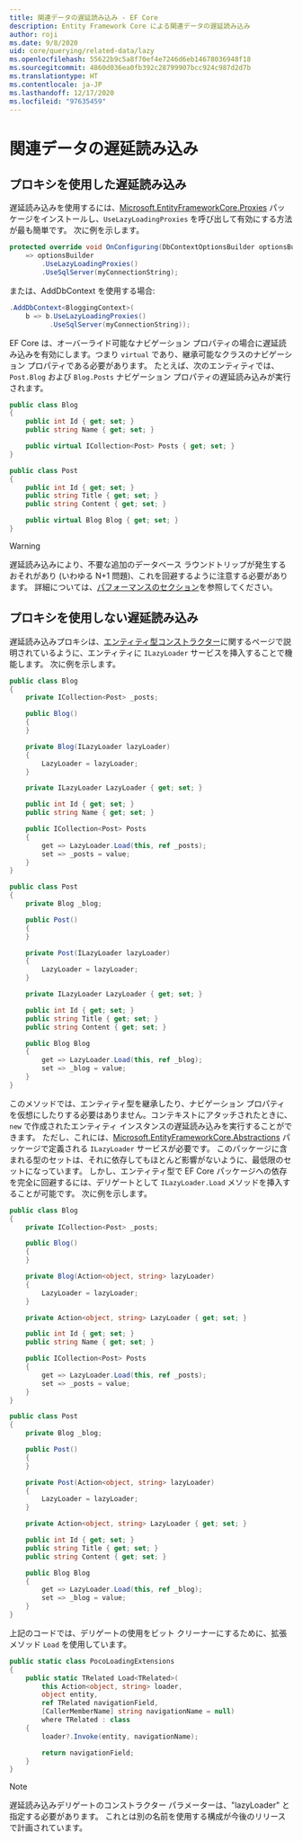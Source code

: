 ```yaml
---
title: 関連データの遅延読み込み - EF Core
description: Entity Framework Core による関連データの遅延読み込み
author: roji
ms.date: 9/8/2020
uid: core/querying/related-data/lazy
ms.openlocfilehash: 55622b9c5a8f70ef4e7246d6eb14678036948f18
ms.sourcegitcommit: 4860d036ea0fb392c28799907bcc924c987d2d7b
ms.translationtype: HT
ms.contentlocale: ja-JP
ms.lasthandoff: 12/17/2020
ms.locfileid: "97635459"
---
```

# <a name="lazy-loading-of-related-data"></a>関連データの遅延読み込み

## <a name="lazy-loading-with-proxies"></a>プロキシを使用した遅延読み込み

遅延読み込みを使用するには、[Microsoft.EntityFrameworkCore.Proxies](https://www.nuget.org/packages/Microsoft.EntityFrameworkCore.Proxies/) パッケージをインストールし、`UseLazyLoadingProxies` を呼び出して有効にする方法が最も簡単です。 次に例を示します。

```csharp
protected override void OnConfiguring(DbContextOptionsBuilder optionsBuilder)
    => optionsBuilder
        .UseLazyLoadingProxies()
        .UseSqlServer(myConnectionString);
```

または、AddDbContext を使用する場合:

```csharp
.AddDbContext<BloggingContext>(
    b => b.UseLazyLoadingProxies()
          .UseSqlServer(myConnectionString));
```

EF Core は、オーバーライド可能なナビゲーション プロパティの場合に遅延読み込みを有効にします。つまり `virtual` であり、継承可能なクラスのナビゲーション プロパティである必要があります。 たとえば、次のエンティティでは、`Post.Blog` および `Blog.Posts` ナビゲーション プロパティの遅延読み込みが実行されます。

```csharp
public class Blog
{
    public int Id { get; set; }
    public string Name { get; set; }

    public virtual ICollection<Post> Posts { get; set; }
}

public class Post
{
    public int Id { get; set; }
    public string Title { get; set; }
    public string Content { get; set; }

    public virtual Blog Blog { get; set; }
}
```

> [!WARNING]
> 遅延読み込みにより、不要な追加のデータベース ラウンドトリップが発生するおそれがあり (いわゆる N+1 問題)、これを回避するように注意する必要があります。 詳細については、[パフォーマンスのセクション](xref:core/performance/efficient-querying#beware-of-lazy-loading)を参照してください。

## <a name="lazy-loading-without-proxies"></a>プロキシを使用しない遅延読み込み

遅延読み込みプロキシは、[エンティティ型コンストラクター](xref:core/modeling/constructors)に関するページで説明されているように、エンティティに `ILazyLoader` サービスを挿入することで機能します。 次に例を示します。

```csharp
public class Blog
{
    private ICollection<Post> _posts;

    public Blog()
    {
    }

    private Blog(ILazyLoader lazyLoader)
    {
        LazyLoader = lazyLoader;
    }

    private ILazyLoader LazyLoader { get; set; }

    public int Id { get; set; }
    public string Name { get; set; }

    public ICollection<Post> Posts
    {
        get => LazyLoader.Load(this, ref _posts);
        set => _posts = value;
    }
}

public class Post
{
    private Blog _blog;

    public Post()
    {
    }

    private Post(ILazyLoader lazyLoader)
    {
        LazyLoader = lazyLoader;
    }

    private ILazyLoader LazyLoader { get; set; }

    public int Id { get; set; }
    public string Title { get; set; }
    public string Content { get; set; }

    public Blog Blog
    {
        get => LazyLoader.Load(this, ref _blog);
        set => _blog = value;
    }
}
```

このメソッドでは、エンティティ型を継承したり、ナビゲーション プロパティを仮想にしたりする必要はありません。コンテキストにアタッチされたときに、`new` で作成されたエンティティ インスタンスの遅延読み込みを実行することができます。 ただし、これには、[Microsoft.EntityFrameworkCore.Abstractions](https://www.nuget.org/packages/Microsoft.EntityFrameworkCore.Abstractions/) パッケージで定義される `ILazyLoader` サービスが必要です。 このパッケージに含まれる型のセットは、それに依存してもほとんど影響がないように、最低限のセットになっています。 しかし、エンティティ型で EF Core パッケージへの依存を完全に回避するには、デリゲートとして `ILazyLoader.Load` メソッドを挿入することが可能です。 次に例を示します。

```csharp
public class Blog
{
    private ICollection<Post> _posts;

    public Blog()
    {
    }

    private Blog(Action<object, string> lazyLoader)
    {
        LazyLoader = lazyLoader;
    }

    private Action<object, string> LazyLoader { get; set; }

    public int Id { get; set; }
    public string Name { get; set; }

    public ICollection<Post> Posts
    {
        get => LazyLoader.Load(this, ref _posts);
        set => _posts = value;
    }
}

public class Post
{
    private Blog _blog;

    public Post()
    {
    }

    private Post(Action<object, string> lazyLoader)
    {
        LazyLoader = lazyLoader;
    }

    private Action<object, string> LazyLoader { get; set; }

    public int Id { get; set; }
    public string Title { get; set; }
    public string Content { get; set; }

    public Blog Blog
    {
        get => LazyLoader.Load(this, ref _blog);
        set => _blog = value;
    }
}
```

上記のコードでは、デリゲートの使用をビット クリーナーにするために、拡張メソッド `Load` を使用しています。

```csharp
public static class PocoLoadingExtensions
{
    public static TRelated Load<TRelated>(
        this Action<object, string> loader,
        object entity,
        ref TRelated navigationField,
        [CallerMemberName] string navigationName = null)
        where TRelated : class
    {
        loader?.Invoke(entity, navigationName);

        return navigationField;
    }
}
```

> [!NOTE]
> 遅延読み込みデリゲートのコンストラクター パラメーターは、"lazyLoader" と指定する必要があります。 これとは別の名前を使用する構成が今後のリリースで計画されています。
